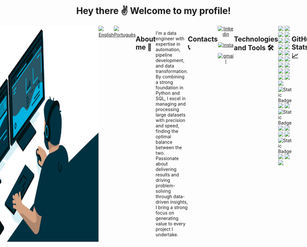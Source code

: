 <h1 align="center"> Hey there ✌ Welcome to my profile!</h1>

<div style="display: flex; justify-content: center;">
    <img src="gifs/code-dash.gif" width="100%>
</div>

<br>

<table align="center">
    <tr>
        <td>
            <a href="README.md"><img src="https://cdn.iconscout.com/icon/free/png-256/united-states-of-america-flag-country-nation-union-empire-33135.png" height="13"> English</a>
        </td>
        <td>
            <a href="README_pt.md"><img src="https://cdn.iconscout.com/icon/free/png-256/brazil-flag-country-nation-union-empire-32937.png" height="13"> Português</a>
        </td>
    </tr>
</table>

## About me 📝

I'm a data engineer with expertise in automation, pipeline development, and data transformation. By combining a strong foundation in Python and SQL, I excel in managing and processing large datasets with precision and speed, finding the optimal balance between the two.
Passionate about delivering results and driving problem-solving through data-driven insights, I bring a strong focus on generating value to every project I undertake.

## Contacts 📞

<div align="center">
    <a href="https://www.linkedin.com/in/joaovictorasoares/" target="_blank">
        <img  alt="linkedin" src="https://img.shields.io/badge/%20-Linkedin-%230A66C2?logo=linkedin&style=for-the-badge" target="_blank">
    </a>&nbsp;
    <a href="https://www.instagram.com/jaoallmeida_" target="_blank">
        <img alt="insta" src="https://img.shields.io/badge/-Instagram-%23E4405F?logo=instagram&style=for-the-badge&logoColor=white">
    </a>&nbsp;
    <a href="mailto:joaoallmeida96@gmail.com?subject=Olá%20João%20Almeida" target="_blank">
        <img alt="gmail" src="https://img.shields.io/badge/-Gmail-%23EA4335?logo=gmail&style=for-the-badge&logoColor=white">
    </a>
</div>

## Technologies and Tools 🛠

<div align="left">
    <!-- <img  src="https://skillicons.dev/icons?i=docker,mysql,github,linux,postgres,flask,git,databricks,grafana,jupyter,powerbi,pandas,mongodb,terraform,kafka,azure,polars,vscode,k8s,sqlserver,portainer,redshift,airflow,vim,aws,jenkins,python,cmake"> -->
    <img  src="https://img.shields.io/badge/docker-0db7ed?style=for-the-badge&logo=Docker&logoColor=white">
    <img  src="https://img.shields.io/badge/Apache Spark-%23E25A1C?style=for-the-badge&logo=ApacheSpark&logoColor=white">
    <img  src="https://img.shields.io/badge/GitHub-%23181717?style=for-the-badge&logo=GitHub&logoColor=white">
    <img  src="https://img.shields.io/badge/MySql-%234479A1?style=for-the-badge&logo=MySql&logoColor=white">
    <img  src="https://img.shields.io/badge/Linux-%23FCC624?style=for-the-badge&logo=Linux&logoColor=black">
    <img  src="https://img.shields.io/badge/PostgreSQL-%234169E1?style=for-the-badge&logo=PostgreSQL&logoColor=white">
    <!-- <img src="https://img.shields.io/badge/Flask-%23000000?style=for-the-badge&logo=Flask&logoColor=white"> -->
    <img  src="https://img.shields.io/badge/Git-%23F05032?style=for-the-badge&logo=Git&logoColor=white">
    <img src="https://img.shields.io/badge/dbt-gray?style=for-the-badge&logo=dbt">
    <img src="https://img.shields.io/badge/Grafana-%23F46800?style=for-the-badge&logo=Grafana&logoColor=black">
    <img src="https://img.shields.io/badge/Jupyter-%23F37626?style=for-the-badge&logo=Jupyter&logoColor=black">
    <img src="https://img.shields.io/badge/Power%20BI-%23F2C811?style=for-the-badge">
    <img src="https://img.shields.io/badge/Pandas-%23150458?style=for-the-badge&logo=Pandas&logoColor=white">
    <img src="https://img.shields.io/badge/MongoDB-%2347A248?style=for-the-badge&logo=MongoDB&logoColor=black">
    <img src="https://img.shields.io/badge/Terraform-%237B42BC?style=for-the-badge&logo=Terraform&logoColor=white">
    <img src="https://img.shields.io/badge/Apache%20Kafka-gray?style=for-the-badge&logo=ApacheKafka&color=%23231F20">
    <img  src="https://img.shields.io/badge/SSIS-%23CC2927?style=for-the-badge">
    <img src="https://img.shields.io/badge/Databricks-%23FF3621?style=for-the-badge&logo=Databricks&logoColor=black">
    <img  src="https://img.shields.io/badge/Microsoft%20Azure-%230078D4?style=for-the-badge">
    <!-- <img  src="https://img.shields.io/badge/polars-python?style=for-the-badge&logo=polars&logoColor=white&color=%23CD792C"> -->
    <img  src="https://img.shields.io/badge/vscode-%23007ACC?style=for-the-badge">
    <img alt="Static Badge" src="https://img.shields.io/badge/Kubernetes-%20?style=for-the-badge&logo=kubernetes&logoColor=white&color=%23326CE5">
    <img  src="https://img.shields.io/badge/SQL%20Server-%23CC2927?style=for-the-badge">
    <img  src="https://img.shields.io/badge/Portainer-%2313BEF9?style=for-the-badge&logo=Portainer&logoColor=white">
    <img alt="Static Badge" src="https://img.shields.io/badge/Redshift-%20?style=for-the-badge&logo=amazonredshift&logoColor=white&color=%238C4FFF">
    <img  src="https://img.shields.io/badge/Shell%20Script-%235391FE?style=for-the-badge&logo=PowerShell&logoColor=white">
    <img  src="https://img.shields.io/badge/Apache%20Airflow-%23017CEE?style=for-the-badge&logo=ApacheAirflow&logoColor=white">
    <img  src="https://img.shields.io/badge/Vim-%23019733?style=for-the-badge&logo=Vim&logoColor=white">
    <img  src="https://img.shields.io/badge/Amazon%20AWS-%23232F3E?style=for-the-badge">
    <img alt="Static Badge" src="https://img.shields.io/badge/Jenkins-%20?style=for-the-badge&logo=jenkins&logoColor=white&color=%23D24939">
    <img src="https://img.shields.io/badge/Python-%233776AB?style=for-the-badge&logo=Python&logoColor=white">
    <img src="https://img.shields.io/badge/cmake-red?style=for-the-badge&logo=cmake&color=%23064F8C">
    <img src="https://img.shields.io/badge/confluence-gray?style=for-the-badge&logo=confluence&color=%23172B4D">
</div>

## GitHub Stats 📈

<div align="center">
    <img  height='137px' src="https://github-readme-stats.vercel.app/api?username=joaoallmeida&hide_title=true&count_private=true&show_icons=true&theme=tokyonight"/>
    <img  height='137px' src="https://github-readme-stats.vercel.app/api/top-langs/?username=joaoallmeida&layout=compact&theme=tokyonight"/>
</div>

## Certifications 🏆

<div align="center">
    <img height='165px' src="https://api.accredible.com/v1/credential/generate_baked_badge?credential_id=53242611">
    <img height='165px' src="https://api.accredible.com/v1/credential/generate_baked_badge?credential_id=55806616">
    <!-- <img height='165px' src="https://images.credly.com/size/340x340/images/594e0ab7-c864-4d9a-9987-3a903ec3f06a/Cognitive_Class_-_DB_and_SQL_for_Data_Sci.png"> -->
</div>

---

<div style="display: flex; justify-content: center;">
   <img src="https://raw.githubusercontent.com/joaoallmeida/joaoallmeida/output/snake.svg" alt="Snake animation" />
</div>
